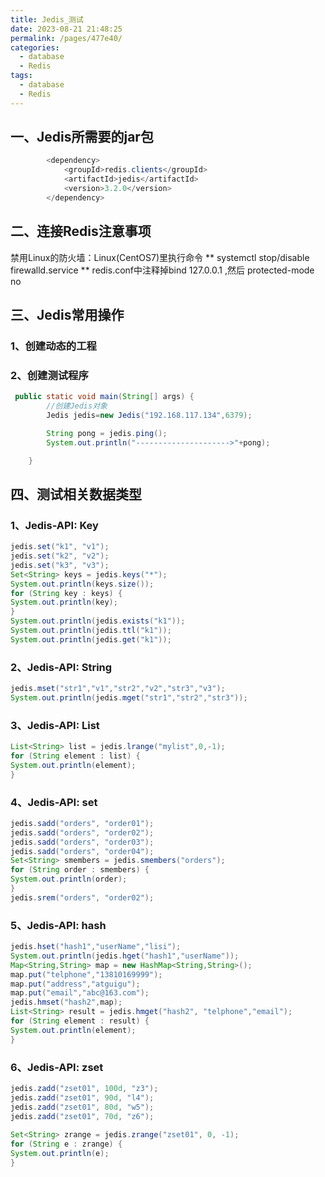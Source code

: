 ```yaml
---
title: Jedis_测试
date: 2023-08-21 21:48:25
permalink: /pages/477e40/
categories:
  - database
  - Redis
tags:
  - database
  - Redis
---
```

## 一、Jedis所需要的jar包
```java
        <dependency>
            <groupId>redis.clients</groupId>
            <artifactId>jedis</artifactId>
            <version>3.2.0</version>
        </dependency>
```
## 二、连接Redis注意事项
  禁用Linux的防火墙：Linux(CentOS7)里执行命令
**  systemctl stop/disable firewalld.service   **
  redis.conf中注释掉bind 127.0.0.1 ,然后 protected-mode no
## 三、Jedis常用操作
###  1、**创建动态的工程**
###  2、创建测试程序
```java
 public static void main(String[] args) {
        //创建Jedis对象
        Jedis jedis=new Jedis("192.168.117.134",6379);

        String pong = jedis.ping();
        System.out.println("--------------------->"+pong);

    }
```
## 四、测试相关数据类型
### 1、Jedis-API:    Key
```java
jedis.set("k1", "v1");
jedis.set("k2", "v2");
jedis.set("k3", "v3");
Set<String> keys = jedis.keys("*");
System.out.println(keys.size());
for (String key : keys) {
System.out.println(key);
}
System.out.println(jedis.exists("k1"));
System.out.println(jedis.ttl("k1"));                
System.out.println(jedis.get("k1"));
```
### 2、Jedis-API:    String
```java
jedis.mset("str1","v1","str2","v2","str3","v3");
System.out.println(jedis.mget("str1","str2","str3"));
```
### 3、Jedis-API:    List
```java
List<String> list = jedis.lrange("mylist",0,-1);
for (String element : list) {
System.out.println(element);
}
```
### 4、Jedis-API:    set
```java
jedis.sadd("orders", "order01");
jedis.sadd("orders", "order02");
jedis.sadd("orders", "order03");
jedis.sadd("orders", "order04");
Set<String> smembers = jedis.smembers("orders");
for (String order : smembers) {
System.out.println(order);
}
jedis.srem("orders", "order02");
```
### 5、Jedis-API:    hash
```java
jedis.hset("hash1","userName","lisi");
System.out.println(jedis.hget("hash1","userName"));
Map<String,String> map = new HashMap<String,String>();
map.put("telphone","13810169999");
map.put("address","atguigu");
map.put("email","abc@163.com");
jedis.hmset("hash2",map);
List<String> result = jedis.hmget("hash2", "telphone","email");
for (String element : result) {
System.out.println(element);
}
```
### 6、Jedis-API:    zset
```java
jedis.zadd("zset01", 100d, "z3");
jedis.zadd("zset01", 90d, "l4");
jedis.zadd("zset01", 80d, "w5");
jedis.zadd("zset01", 70d, "z6");
 
Set<String> zrange = jedis.zrange("zset01", 0, -1);
for (String e : zrange) {
System.out.println(e);
}
```
